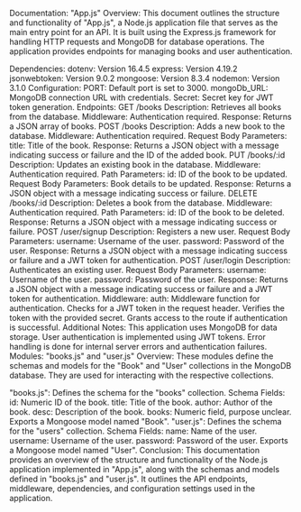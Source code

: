 Documentation: "App.js"
Overview:
This document outlines the structure and functionality of "App.js", a Node.js application file that serves as the main entry point for an API. It is built using the Express.js framework for handling HTTP requests and MongoDB for database operations. The application provides endpoints for managing books and user authentication.

Dependencies:
dotenv: Version 16.4.5
express: Version 4.19.2
jsonwebtoken: Version 9.0.2
mongoose: Version 8.3.4
nodemon: Version 3.1.0
Configuration:
PORT: Default port is set to 3000.
mongoDb_URL: MongoDB connection URL with credentials.
Secret: Secret key for JWT token generation.
Endpoints:
GET /books
Description: Retrieves all books from the database.
Middleware: Authentication required.
Response: Returns a JSON array of books.
POST /books
Description: Adds a new book to the database.
Middleware: Authentication required.
Request Body Parameters:
title: Title of the book.
Response: Returns a JSON object with a message indicating success or failure and the ID of the added book.
PUT /books/:id
Description: Updates an existing book in the database.
Middleware: Authentication required.
Path Parameters:
id: ID of the book to be updated.
Request Body Parameters: Book details to be updated.
Response: Returns a JSON object with a message indicating success or failure.
DELETE /books/:id
Description: Deletes a book from the database.
Middleware: Authentication required.
Path Parameters:
id: ID of the book to be deleted.
Response: Returns a JSON object with a message indicating success or failure.
POST /user/signup
Description: Registers a new user.
Request Body Parameters:
username: Username of the user.
password: Password of the user.
Response: Returns a JSON object with a message indicating success or failure and a JWT token for authentication.
POST /user/login
Description: Authenticates an existing user.
Request Body Parameters:
username: Username of the user.
password: Password of the user.
Response: Returns a JSON object with a message indicating success or failure and a JWT token for authentication.
Middleware:
auth: Middleware function for authentication.
Checks for a JWT token in the request header.
Verifies the token with the provided secret.
Grants access to the route if authentication is successful.
Additional Notes:
This application uses MongoDB for data storage.
User authentication is implemented using JWT tokens.
Error handling is done for internal server errors and authentication failures.
Modules: "books.js" and "user.js"
Overview:
These modules define the schemas and models for the "Book" and "User" collections in the MongoDB database. They are used for interacting with the respective collections.

"books.js":
Defines the schema for the "books" collection.
Schema Fields:
id: Numeric ID of the book.
title: Title of the book.
author: Author of the book.
desc: Description of the book.
books: Numeric field, purpose unclear.
Exports a Mongoose model named "Book".
"user.js":
Defines the schema for the "users" collection.
Schema Fields:
name: Name of the user.
username: Username of the user.
password: Password of the user.
Exports a Mongoose model named "User".
Conclusion:
This documentation provides an overview of the structure and functionality of the Node.js application implemented in "App.js", along with the schemas and models defined in "books.js" and "user.js". It outlines the API endpoints, middleware, dependencies, and configuration settings used in the application.





